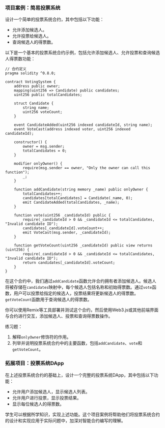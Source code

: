 ### **项目案例**：简易投票系统

设计一个简单的投票系统合约，其中包括以下功能：

- 允许添加候选人。
- 允许投票给候选人。
- 查询候选人的得票数。

以下是一个基本的投票系统合约示例，包括允许添加候选人、允许投票和查询候选人得票数功能：

```solidity
// 合约定义
pragma solidity ^0.8.0;

contract VotingSystem {
    address public owner;
    mapping(uint256 => Candidate) public candidates;
    uint256 public totalCandidates;

    struct Candidate {
        string name;
        uint256 voteCount;
    }

    event CandidateAdded(uint256 indexed candidateId, string name);
    event VoteCast(address indexed voter, uint256 indexed candidateId);

    constructor() {
        owner = msg.sender;
        totalCandidates = 0;
    }

    modifier onlyOwner() {
        require(msg.sender == owner, "Only the owner can call this function");
        _;
    }

    function addCandidate(string memory _name) public onlyOwner {
        totalCandidates++;
        candidates[totalCandidates] = Candidate(_name, 0);
        emit CandidateAdded(totalCandidates, _name);
    }

    function vote(uint256 _candidateId) public {
        require(_candidateId > 0 && _candidateId <= totalCandidates, "Invalid candidate ID");
        candidates[_candidateId].voteCount++;
        emit VoteCast(msg.sender, _candidateId);
    }

    function getVoteCount(uint256 _candidateId) public view returns (uint256) {
        require(_candidateId > 0 && _candidateId <= totalCandidates, "Invalid candidate ID");
        return candidates[_candidateId].voteCount;
    }
}
```

在这个合约中，我们通过`addCandidate`函数允许合约拥有者添加候选人。候选人将被存储在`candidates`映射中，每个候选人包括名称和初始得票数。通过`vote`函数，用户可以投票给指定的候选人，投票结果将更新候选人的得票数。`getVoteCount`函数用于查询候选人的得票数。

你可以使用Remix等工具部署并测试这个合约，然后使用Web3.js或其他前端界面与合约进行交互，添加候选人、投票和查询得票数操作。

练习题：
1. 解释`onlyOwner`修饰符的作用。
2. 列举并说明投票系统合约中的主要函数，包括`addCandidate`、`vote`和`getVoteCount`。

###  拓展项目：投票系统DApp
在上述投票系统合约的基础上，设计一个完整的投票系统DApp，其中包括以下功能：

* 允许用户添加候选人，显示候选人列表。
* 允许用户进行投票，显示投票结果。
* 显示每位候选人的得票数。

学生可以根据所学知识，实现上述功能。这个项目案例将帮助他们将投票系统合约的设计和实现应用于实际问题中，加深对智能合约编写的理解。
